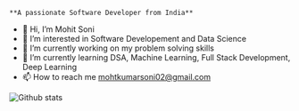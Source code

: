 
    **A passionate Software Developer from India**

- 👋 Hi, I’m Mohit Soni
- 👀 I’m interested in Software Developement and Data Science
- 🔭 I’m currently working on my problem solving skills
- 🌱 I’m currently learning DSA, Machine Learning, Full Stack Development, Deep Learning
- 📫 How to reach me mohtkumarsoni02@gmail.com

![Github stats](https://github-readme-stats.vercel.app/api?username=mohitksoni)
<!---
mohitksoni/mohitksoni is a ✨ special ✨ repository because its `README.md` (this file) appears on your GitHub profile.
You can click the Preview link to take a look at your changes.
--->
